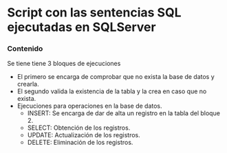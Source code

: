 # Script con las sentencias SQL ejecutadas en SQLServer


### Contenido
Se tiene tiene 3 bloques de ejecuciones
- El primero se encarga de comprobar que no exista la base de datos y crearla.
- El segundo valida la existencia de la tabla y la crea en caso que no exista.
- Ejecuciones para operaciones en la base de datos.
  - INSERT: Se encarga de dar de alta un registro en la tabla del bloque 2. 
  - SELECT: Obtención de los registros.
  - UPDATE: Actualización de los registros.
  - DELETE: Eliminación de los registros.

